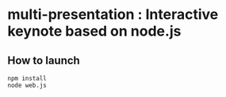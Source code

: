 multi-presentation : Interactive keynote based on node.js
==================

## How to launch

    npm install
    node web.js

